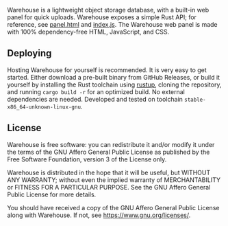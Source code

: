 Warehouse is a lightweight object storage database, with a built-in web panel for quick uploads. Warehouse exposes a simple Rust API; for reference, see [panel.html](https://github.com/4f48/warehouse/blob/main/static/panel.html) and [index.js](https://github.com/4f48/warehouse/blob/main/static/index.js). The Warehouse web panel is made with 100% dependency-free HTML, JavaScript, and CSS.

## Deploying
Hosting Warehouse for yourself is recommended. It is very easy to get started. Either download a pre-built binary from GitHub Releases, or build it yourself by installing the Rust toolchain using [rustup](https://rustup.rs/), cloning the repository, and running `cargo build -r` for an optimized build. No external dependencies are needed. Developed and tested on toolchain `stable-x86_64-unknown-linux-gnu`.

## License
Warehouse is free software: you can redistribute it and/or modify it under the terms of the GNU Affero General Public License as published by the Free Software Foundation, version 3 of the License only.

Warehouse is distributed in the hope that it will be useful, but WITHOUT ANY WARRANTY; without even the implied warranty of MERCHANTABILITY or FITNESS FOR A PARTICULAR PURPOSE. See the GNU Affero General Public License for more details.

You should have received a copy of the GNU Affero General Public License along with Warehouse. If not, see <https://www.gnu.org/licenses/>.

